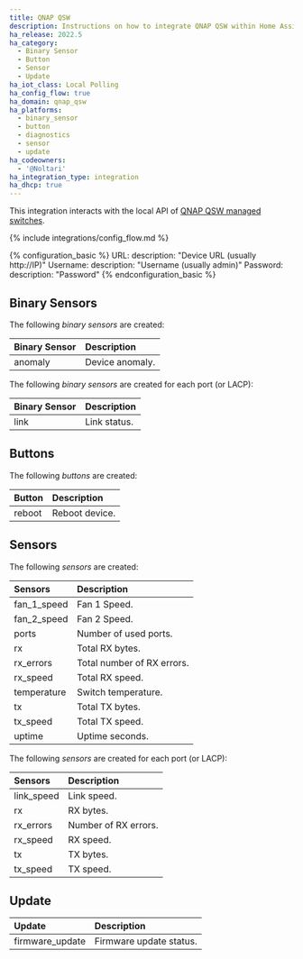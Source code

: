 ```yaml
---
title: QNAP QSW
description: Instructions on how to integrate QNAP QSW within Home Assistant.
ha_release: 2022.5
ha_category:
  - Binary Sensor
  - Button
  - Sensor
  - Update
ha_iot_class: Local Polling
ha_config_flow: true
ha_domain: qnap_qsw
ha_platforms:
  - binary_sensor
  - button
  - diagnostics
  - sensor
  - update
ha_codeowners:
  - '@Noltari'
ha_integration_type: integration
ha_dhcp: true
---
```


This integration interacts with the local API of [QNAP QSW managed switches](https://www.qnap.com/en/product/series/qsw-managed-switches).

{% include integrations/config_flow.md %}

{% configuration_basic %}
URL:
  description: "Device URL (usually http://IP)"
Username:
  description: "Username (usually admin)"
Password:
  description: "Password"
{% endconfiguration_basic %}

## Binary Sensors

The following *binary sensors* are created:

| Binary Sensor       | Description                        |
| :------------------ | :--------------------------------- |
| anomaly             | Device anomaly.                    |

The following *binary sensors* are created for each port (or LACP):

| Binary Sensor       | Description                        |
| :------------------ | :--------------------------------- |
| link                | Link status.                       |

## Buttons

The following *buttons* are created:

| Button              | Description                        |
| :------------------ | :--------------------------------- |
| reboot              | Reboot device.                     |

## Sensors

The following *sensors* are created:

| Sensors             | Description                        |
| :------------------ | :--------------------------------- |
| fan_1_speed         | Fan 1 Speed.                       |
| fan_2_speed         | Fan 2 Speed.                       |
| ports               | Number of used ports.              |
| rx                  | Total RX bytes.                    |
| rx_errors           | Total number of RX errors.         |
| rx_speed            | Total RX speed.                    |
| temperature         | Switch temperature.                |
| tx                  | Total TX bytes.                    |
| tx_speed            | Total TX speed.                    |
| uptime              | Uptime seconds.                    |

The following *sensors* are created for each port (or LACP):

| Sensors             | Description                        |
| :------------------ | :--------------------------------- |
| link_speed          | Link speed.                        |
| rx                  | RX bytes.                          |
| rx_errors           | Number of RX errors.               |
| rx_speed            | RX speed.                          |
| tx                  | TX bytes.                          |
| tx_speed            | TX speed.                          |

## Update

| Update              | Description                        |
| :------------------ | :--------------------------------- |
| firmware_update     | Firmware update status.            |
